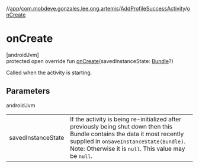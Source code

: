 //[app](../../../index.md)/[com.mobdeve.gonzales.lee.ong.artemis](../index.md)/[AddProfileSuccessActivity](index.md)/[onCreate](on-create.md)

# onCreate

[androidJvm]\
protected open override fun [onCreate](on-create.md)(savedInstanceState: [Bundle](https://developer.android.com/reference/kotlin/android/os/Bundle.html)?)

Called when the activity is starting.

## Parameters

androidJvm

| | |
|---|---|
| savedInstanceState | If the activity is being re-initialized after previously being shut down then this Bundle contains the data it most recently supplied in <code>onSaveInstanceState(Bundle)</code>. Note: Otherwise it is <code>null</code>. This value may be <code>null</code>. |

